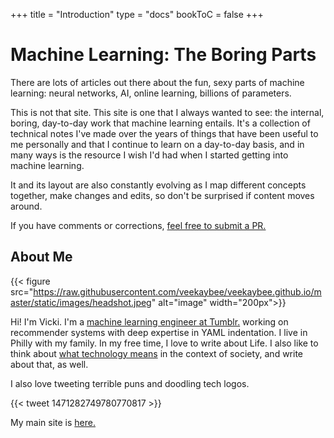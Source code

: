 +++
title = "Introduction"
type = "docs"
bookToC = false
+++

# Machine Learning: The Boring Parts

There are lots of articles out there about the fun, sexy parts of machine learning: neural networks, AI, online learning, billions of parameters. 

This is not that site. This site is one that I always wanted to see: the internal, boring, day-to-day work that machine learning entails. It's a collection of technical notes I've made over the years of things that have been useful to me personally and that I continue to learn on a day-to-day basis, and in many ways is the resource I wish I'd had when I started getting into machine learning.

It and its layout are also constantly evolving as I map different concepts together, make changes and edits, so don't be surprised if content moves around. 

If you have comments or corrections, [feel free to submit a PR.](https://github.com/veekaybee/boringml) 

## About Me

{{< figure src="https://raw.githubusercontent.com/veekaybee/veekaybee.github.io/master/static/images/headshot.jpeg" alt="image" width="200px">}}


Hi! I'm Vicki. I'm a [machine learning engineer at Tumblr.](https://applyingml.com/mentors/vicki-boykis/) working on recommender systems with deep expertise in YAML indentation.  I live in Philly with my family. In my free time, I love to write about Life. I also like to think about [what technology means](https://vicki.substack.com/) in the context of society, and write about that, as well. 

I also love tweeting terrible puns and doodling tech logos. 

{{< tweet 1471282749780770817 >}}

My main site is [here.](https://vickiboykis.com) 

